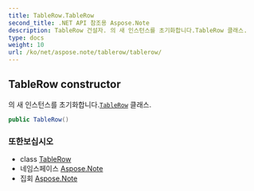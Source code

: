 ```yaml
---
title: TableRow.TableRow
second_title: .NET API 참조용 Aspose.Note
description: TableRow 건설자. 의 새 인스턴스를 초기화합니다.TableRow 클래스.
type: docs
weight: 10
url: /ko/net/aspose.note/tablerow/tablerow/
---
```

## TableRow constructor

의 새 인스턴스를 초기화합니다.[`TableRow`](../) 클래스.

```csharp
public TableRow()
```

### 또한보십시오

* class [TableRow](../)
* 네임스페이스 [Aspose.Note](../../tablerow/)
* 집회 [Aspose.Note](../../../)


